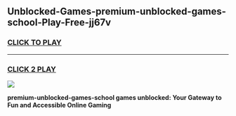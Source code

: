 
## Unblocked-Games-premium-unblocked-games-school-Play-Free-jj67v
<h3>
<a href="https://premium76.site?title=premium-unblocked-games-school&ref=10A">CLICK TO PLAY</a></h3>
<hr>

<h3>
<a href="https://premium76.site?title=premium-unblocked-games-school&ref=10A">CLICK 2 PLAY</a>
  
</h3>

<a href="https://premium76.site?title=premium-unblocked-games-school&ref=10A"><img src="https://clearcache.store/games.png"></a>


**premium-unblocked-games-school games unblocked: Your Gateway to Fun and Accessible Online Gaming**
